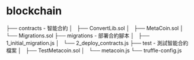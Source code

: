 # blockchain

├── contracts - 智能合約
│   ├── ConvertLib.sol
│   ├── MetaCoin.sol
│   └── Migrations.sol
├── migrations - 部署合約腳本
│   ├── 1_initial_migration.js
│   └── 2_deploy_contracts.js
├── test - 測試智能合約檔案
│   ├── TestMetacoin.sol
│   └── metacoin.js
└── truffle-config.js
